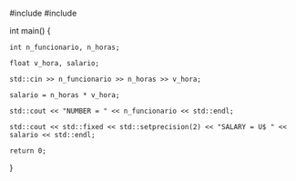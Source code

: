 
#include <iostream>
#include <iomanip>

int main() {
    
    int n_funcionario, n_horas;
    
    float v_hora, salario;
    
    std::cin >> n_funcionario >> n_horas >> v_hora;
    
    salario = n_horas * v_hora;
    
    std::cout << "NUMBER = " << n_funcionario << std::endl;
    
    std::cout << std::fixed << std::setprecision(2) << "SALARY = U$ " << salario << std::endl;
    
    return 0;
}
